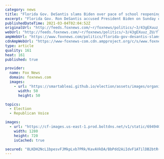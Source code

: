 ```yaml
---
category: news
title: "Florida Gov. DeSantis slams Biden over pace of school reopenings: 'Pathetic failure of leadership'"
excerpt: "Florida Gov. Ron DeSantis accused President Biden on Sunday of a “pathetic failure of leadership” for the current pace of his nationwide push to reopen schools during the coronavirus pandemic."
publishedDateTime: 2021-03-04T02:04:52Z
originalUrl: "http://feeds.foxnews.com/~r/foxnews/politics/~3/43gEXuuz_ZU/florida-gov-desantis-slams-biden-pace-school-reopenings-pathetic-failure-of-leadership"
webUrl: "http://feeds.foxnews.com/~r/foxnews/politics/~3/43gEXuuz_ZU/florida-gov-desantis-slams-biden-pace-school-reopenings-pathetic-failure-of-leadership"
ampWebUrl: "https://www.foxnews.com/politics/florida-gov-desantis-slams-biden-pace-school-reopenings-pathetic-failure-of-leadership.amp"
cdnAmpWebUrl: "https://www-foxnews-com.cdn.ampproject.org/c/s/www.foxnews.com/politics/florida-gov-desantis-slams-biden-pace-school-reopenings-pathetic-failure-of-leadership.amp"
type: article
quality: 161
heat: 161
published: true

provider:
  name: Fox News
  domain: foxnews.com
  images:
    - url: "https://smartableai.github.io/election/assets/images/organizations/foxnews.com-50x50.jpg"
      width: 50
      height: 50

topics:
  - Election
  - Republican Voice

images:
  - url: "https://cf-images.us-east-1.prod.boltdns.net/v1/static/694940094001/f9652425-8393-46ba-9eea-41330bea0b60/e1a047d8-c720-4590-886c-32e53aa063dc/1280x720/match/image.jpg"
    width: 1280
    height: 720
    isCached: true

secured: "8LKDH2NcL1bpesvFJMkpLvb7PRk/KavAVkDA/BbPdd2AiIdvF1ATilDB2btR+CXexP61XZaWvA2UgMwAWRScvQNd2Nr7R/yS+DY/mXO29pPGWD9UKMUEgZRHAbTOqAuV8jYMFxE6BcEq/E/1df94ZSuLaMmiJf14BXdFGHLDUdgrLmrWp9Eliy3CYaMGzzKE0w6bO0KSfetlDZwKvExfJktsauUidzLTntIzJPF+c2uCdyCdCiH/hdSVsv9VUG4hqYtsh+K7FqU3B4ClglQbCEU3fSjHPMFPGsL2sDTJEvE8tR65u5MS4cMJ/J6hDTpg2T9YTMJWBrmDOxjvPNVfhEMrg1SvHXHGRmREKitrO4Y=;zAsqnkcouqC9GjsQciu1Kw=="
---
```


